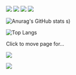 <img src="https://img.shields.io/badge/react-20232a.svg?style=for-the-badge&logo=react&logoColor=61DAFB" />  <img src="https://img.shields.io/badge/HTML5-E34F26.svg?style=for-the-badge&logo=HTML5&logoColor=white" />  <img src="https://img.shields.io/badge/css3-1572B6?style=for-the-badge&logo=CSS3&logoColor=white" />  <img src="https://img.shields.io/badge/python-3776AB?style=for-the-badge&logo=Python&logoColor=white" />



![Anurag's GitHub stats](https://github-readme-stats.vercel.app/api?username=Evvvaaaaan&show_icons=true&theme=radical)
s)

![Top Langs](https://github-readme-stats.vercel.app/api/top-langs/?username=Evvvaaaaan&layout=compact)


Click to move page for...


<a href="https://www.instagram.com/thdwnstjs/"><img src="https://img.shields.io/badge/Instagram-E4405F?style=for-the-badge&logo=Instagram&logoColor=white"/></a>

<a href="https://kr.linkedin.com/in/%EC%A4%80%EC%84%A0-%EC%86%A1-02441b295?trk=public_profile_samename-profile"><img src="https://img.shields.io/badge/LinkedIn-0A66C2_?style=for-the-badge&logo=LinkedIn&logoColor=white"/></a>
